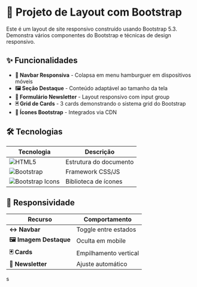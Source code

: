 # 🚀 Projeto de Layout com Bootstrap

Este é um layout de site responsivo construído usando Bootstrap 5.3. Demonstra vários componentes do Bootstrap e técnicas de design responsivo.

## ✨ Funcionalidades

- **📱 Navbar Responsiva** - Colapsa em menu hamburguer em dispositivos móveis
- **🖼️ Seção Destaque** - Conteúdo adaptável ao tamanho da tela
- **📧 Formulário Newsletter** - Layout responsivo com input group
- **🃏 Grid de Cards** - 3 cards demonstrando o sistema grid do Bootstrap
- **🎨 Ícones Bootstrap** - Integrados via CDN

## 🛠️ Tecnologias

| Tecnologia | Descrição |
|------------|-----------|
| ![HTML5](https://img.shields.io/badge/HTML5-E34F26?style=flat&logo=html5&logoColor=white) | Estrutura do documento |
| ![Bootstrap](https://img.shields.io/badge/Bootstrap-563D7C?style=flat&logo=bootstrap&logoColor=white) | Framework CSS/JS |
| ![Bootstrap Icons](https://img.shields.io/badge/Bootstrap_Icons-563D7C?style=flat&logo=bootstrap&logoColor=white) | Biblioteca de ícones |

## 📱 Responsividade

| Recurso | Comportamento |
|---------|---------------|
| **↔️ Navbar** | Toggle entre estados |
| **🖼️ Imagem Destaque** | Oculta em mobile |
| **🃏 Cards** | Empilhamento vertical |
| **📰 Newsletter** | Ajuste automático |

s